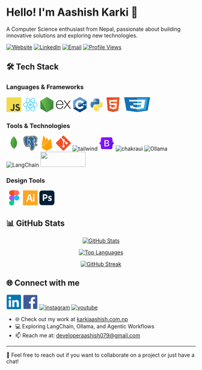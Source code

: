 # Hello! I'm Aashish Karki 👋

A Computer Science enthusiast from Nepal, passionate about building innovative solutions and exploring new technologies.

[![Website](https://img.shields.io/badge/Website-karkiaashish.com.np-blue?style=flat-square)](https://karkiaashish.com.np)
[![LinkedIn](https://img.shields.io/badge/LinkedIn-Connect-blue?style=flat-square&logo=linkedin)](https://linkedin.com/in/aashish-karki-718757233)
[![Email](https://img.shields.io/badge/Email-Contact-red?style=flat-square&logo=gmail)](mailto:developeraashish079@gmail.com)
[![Profile Views](https://komarev.com/ghpvc/?username=aashish079&label=Profile%20views&color=0e75b6&style=flat-square)](https://github.com/aashish079)

## 🛠️ Tech Stack

### Languages & Frameworks
<p align="left">
<img src="https://raw.githubusercontent.com/devicons/devicon/master/icons/javascript/javascript-original.svg" alt="javascript" width="40" height="40"/>
<img src="https://raw.githubusercontent.com/devicons/devicon/master/icons/react/react-original.svg" alt="react" width="40" height="40"/>
<img src="https://raw.githubusercontent.com/devicons/devicon/master/icons/nodejs/nodejs-original.svg" alt="nodejs" width="40" height="40"/>
<img src="https://raw.githubusercontent.com/devicons/devicon/master/icons/express/express-original.svg" alt="express" width="40" height="40"/>
<img src="https://raw.githubusercontent.com/devicons/devicon/master/icons/cplusplus/cplusplus-original.svg" alt="cplusplus" width="40" height="40"/>
<img src="https://raw.githubusercontent.com/devicons/devicon/master/icons/python/python-original.svg" alt="python" width="40" height="40"/>
<img src="https://raw.githubusercontent.com/devicons/devicon/master/icons/html5/html5-original.svg" alt="html5" width="40" height="40"/>
<img src="https://raw.githubusercontent.com/devicons/devicon/master/icons/css3/css3-original.svg" alt="css3" width="80" height="40"/>
</p>

### Tools & Technologies
<p align="left">
<img src="https://raw.githubusercontent.com/devicons/devicon/master/icons/mongodb/mongodb-original.svg" alt="mongodb" width="40" height="40"/>
<img src="https://raw.githubusercontent.com/devicons/devicon/master/icons/postgresql/postgresql-original.svg" alt="postgresql" width="40" height="40"/>
<img src="https://raw.githubusercontent.com/devicons/devicon/master/icons/firebase/firebase-plain.svg" alt="firebase" width="40" height="40"/>
<img src="https://raw.githubusercontent.com/devicons/devicon/master/icons/git/git-original.svg" alt="git" width="40" height="40"/>
<img src="https://www.vectorlogo.zone/logos/tailwindcss/tailwindcss-icon.svg" alt="tailwind" width="40" height="40"/>
<img src="https://raw.githubusercontent.com/devicons/devicon/master/icons/bootstrap/bootstrap-original.svg" alt="bootstrap" width="40" height="40"/>
<img src="https://www.vectorlogo.zone/logos/chakra-ui/chakra-ui-ar21~bgwhite.svg" alt="chakraui" width="40" height="40"/>
<img src="https://images.seeklogo.com/logo-png/59/1/ollama-logo-png_seeklogo-593420.png" alt="Ollama" width="40" height="40"/>
<img src="https://assets.streamlinehq.com/image/private/w_300,h_300,ar_1/f_auto/v1/icons/logos/langchain-ipuhh4qo1jz5ssl4x0g2a.png/langchain-dp1uxj2zn3752pntqnpfu2.png" alt="LangChain" width="40" height="40"/>
<img src="https://www.vectorlogo.zone/logos/amazon_aws/amazon_aws-ar21~bgwhite.svg" width="120" height="40"/>
</p>

### Design Tools
<p align="left">
<img src="https://raw.githubusercontent.com/devicons/devicon/master/icons/figma/figma-original.svg" alt="figma" width="40" height="40"/>
<img src="https://raw.githubusercontent.com/devicons/devicon/master/icons/illustrator/illustrator-plain.svg" alt="illustrator" width="40" height="40"/>
<img src="https://raw.githubusercontent.com/devicons/devicon/master/icons/photoshop/photoshop-plain.svg" alt="photoshop" width="40" height="40"/>
</p>

## 📊 GitHub Stats

<div align="center">

[![GitHub Stats](https://github-readme-stats.vercel.app/api?username=aashish079&show_icons=true&theme=dracula)](https://github.com/aashish079)

[![Top Languages](https://github-readme-stats.vercel.app/api/top-langs/?username=aashish079&layout=compact&theme=dracula)](https://github.com/aashish079)

[![GitHub Streak](https://github-readme-streak-stats.herokuapp.com/?user=aashish079&theme=dracula)](https://github.com/aashish079)

</div>

## 🌐 Connect with me
<p align="left">
<a href="https://linkedin.com/in/aashish-karki-718757233" target="_blank"><img src="https://raw.githubusercontent.com/devicons/devicon/master/icons/linkedin/linkedin-original.svg" alt="linkedin" width="40" height="40"/></a>
<a href="https://www.facebook.com/aashish.karki.777701" target="_blank"><img src="https://raw.githubusercontent.com/devicons/devicon/master/icons/facebook/facebook-original.svg" alt="facebook" width="40" height="40"/></a>
<a href="https://www.instagram.com/karki_aashish" target="_blank"><img src="https://www.vectorlogo.zone/logos/instagram/instagram-icon.svg" alt="instagram" width="40" height="40"/></a>
<a href="https://www.youtube.com/@aashishkarki7867/videos" target="_blank"><img src="https://raw.githubusercontent.com/rahuldkjain/github-profile-readme-generator/master/src/images/icons/Social/youtube.svg" alt="youtube" width="40" height="40"/></a>
</p>

- 🌐 Check out my work at [karkiaashish.com.np](https://karkiaashish.com.np/)
- 💻 Exploring LangChain, Ollama, and Agentic Workflows
- 📫 Reach me at: developeraashish079@gmail.com

---

💬 Feel free to reach out if you want to collaborate on a project or just have a chat!
